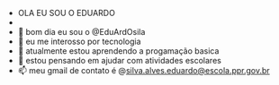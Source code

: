 -    OLA EU SOU O EDUARDO 
- 
- 👋 bom dia eu sou o @EduArdOsila
- 👀 eu me interosso por tecnologia 
- 🌱 atualmente estou aprendendo a progamação basica
- 💞️ estou pensando em ajudar com atividades escolares 
- 📫 meu gmail de contato é @silva.alves.eduardo@escola.ppr.gov.br

<!---
EduArdOsila/EduArdOsila is a ✨ special ✨ repository because its `README.md` (this file) appears on your GitHub profile.
You can click the Preview link to take a look at your changes.
--->
